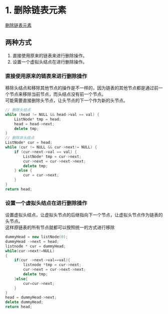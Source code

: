 # 1. 删除链表元素
[删除链表元素](https://programmercarl.com/0203.%E7%A7%BB%E9%99%A4%E9%93%BE%E8%A1%A8%E5%85%83%E7%B4%A0.html)<br>
## 两种方式
1. 直接使用原来的链表来进行删除操作。<br>
2. 设置一个虚拟头结点在进行删除操作。
### 直接使用原来的链表来进行删除操作
移除头结点和移除其他节点的操作是不一样的，因为链表的其他节点都是通过前一个节点来移除当前节点，而头结点没有前一个节点。<br>
可能需要直接删除头节点，让头节点的下一个作为新的头节点。
```C++
// 删除头结点
while (head != NULL && head->val == val) {   
    ListNode* tmp = head;
    head = head->next;
    delete tmp;
}
// 删除非头结点
ListNode* cur = head;
while (cur != NULL && cur->next!= NULL) {
    if (cur->next->val == val) {
        ListNode* tmp = cur->next;
        cur->next = cur->next->next;
        delete tmp;
    } else {
        cur = cur->next;
    }
}
return head;
```
### 设置一个虚拟头结点在进行删除操作
设置虚拟头结点，让虚拟头节点的后继指向下一个节点，让虚拟头节点作为链表的头节点。<br>
这样原链表的所有节点就都可以按照统一的方式进行移除
``` C++
dummyHead = new listNode(0);
dummyHead ->next = head;
listnode * cur = dummyHead;
while(cur->next!=NULL)
{
    if(cur ->next->val==val){
        listnode *tmp = cur->next;
        cur->next = cur->next->next;
        delete tmp;
    }else{
        cur=cur->next;
    }
}
head = dummyHead->next;
delete dummyHead;
return head;
```